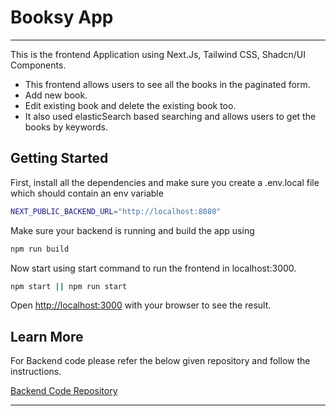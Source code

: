 # Booksy App

---

This is the frontend Application using Next.Js, Tailwind CSS, Shadcn/UI Components.

- This frontend allows users to see all the books in the paginated form.
- Add new book.
- Edit existing book and delete the existing book too.
- It also used elasticSearch based searching and allows users to get the books by keywords.

## Getting Started

First, install all the dependencies and make sure you create a .env.local file which should contain an env variable

```bash
NEXT_PUBLIC_BACKEND_URL="http://localhost:8080"
```

Make sure your backend is running and build the app using

```bash
npm run build
```

Now start using start command to run the frontend in localhost:3000.

```bash
npm start || npm run start
```

Open [http://localhost:3000](http://localhost:3000) with your browser to see the result.

## Learn More

For Backend code please refer the below given repository and follow the instructions.

[Backend Code Repository](https://github.com/Des-n-Dev-Turbo/Assignment-Booksy-Backend)

---
